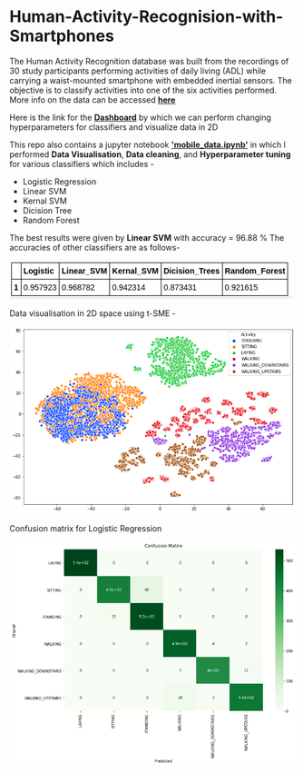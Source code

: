 # Human-Activity-Recognision-with-Smartphones
The Human Activity Recognition database was built from the recordings of 30 study participants performing activities of daily living (ADL) while carrying a waist-mounted smartphone with embedded inertial sensors. The objective is to classify activities into one of the six activities performed.
More info on the data can be accessed [**here**](https://archive.ics.uci.edu/ml/datasets/human+activity+recognition+using+smartphones)

Here is the link for the [**Dashboard**](https://human-action-classifier.herokuapp.com/) by which we can perform changing hyperparameters for classifiers and visualize data in 2D

This repo also contains a jupyter notebook [**'mobile_data.ipynb'**](https://github.com/samyak1234/Human-Activity-Recognision-with-Smartphones/blob/master/mobile_data.ipynb) in which I performed **Data Visualisation**, **Data cleaning**, and **Hyperparameter tuning** for various classifiers which includes -

- Logistic Regression
- Linear SVM
- Kernal SVM
- Dicision Tree
- Random Forest

The best results were given by **Linear SVM** with accuracy = 96.88 % 
The accuracies of other classifiers are as follows-

![Accuracies](https://github.com/samyak1234/Human-Activity-Recognision-with-Smartphones/blob/master/images/results12345.png)

Data visualisation in 2D space using t-SME - 

![2D](https://github.com/samyak1234/Human-Activity-Recognision-with-Smartphones/blob/master/images/2Dviz.png)

Confusion matrix for Logistic Regression

![CM_lr](https://github.com/samyak1234/Human-Activity-Recognision-with-Smartphones/blob/master/images/cm.png)






